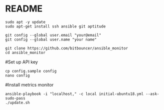 # README #

```
sudo apt -y update
sudo apt-get install ssh ansible git aptitude

git config --global user.email "your@email"
git config --global user.name "your name"

git clone https://github.com/bitbouncer/ansible_monitor
cd ansible_monitor
```

#Set up API key
```
cp config.sample config
nano config

```

#Install metrics monitor
```
ansible-playbook -i "localhost," -c local initial-ubuntu18.yml --ask-sudo-pass 
./update.sh

```




